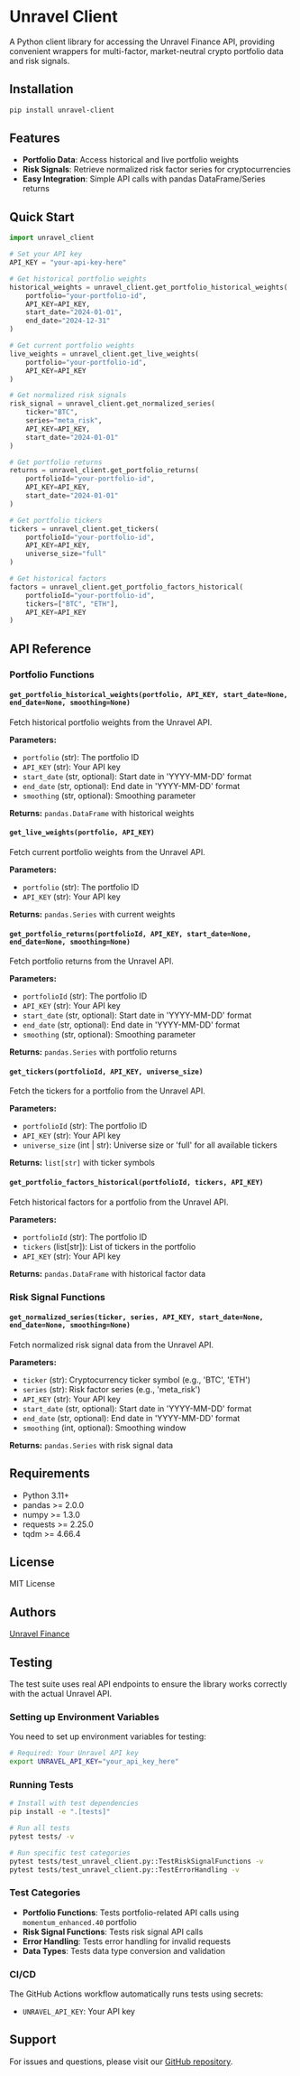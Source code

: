 # Unravel Client

A Python client library for accessing the Unravel Finance API, providing convenient wrappers for multi-factor, market-neutral crypto portfolio data and risk signals.

## Installation

```bash
pip install unravel-client
```

## Features

- **Portfolio Data**: Access historical and live portfolio weights
- **Risk Signals**: Retrieve normalized risk factor series for cryptocurrencies
- **Easy Integration**: Simple API calls with pandas DataFrame/Series returns

## Quick Start

```python
import unravel_client

# Set your API key
API_KEY = "your-api-key-here"

# Get historical portfolio weights
historical_weights = unravel_client.get_portfolio_historical_weights(
    portfolio="your-portfolio-id",
    API_KEY=API_KEY,
    start_date="2024-01-01",
    end_date="2024-12-31"
)

# Get current portfolio weights
live_weights = unravel_client.get_live_weights(
    portfolio="your-portfolio-id",
    API_KEY=API_KEY
)

# Get normalized risk signals
risk_signal = unravel_client.get_normalized_series(
    ticker="BTC",
    series="meta_risk",
    API_KEY=API_KEY,
    start_date="2024-01-01"
)

# Get portfolio returns
returns = unravel_client.get_portfolio_returns(
    portfolioId="your-portfolio-id",
    API_KEY=API_KEY,
    start_date="2024-01-01"
)

# Get portfolio tickers
tickers = unravel_client.get_tickers(
    portfolioId="your-portfolio-id",
    API_KEY=API_KEY,
    universe_size="full"
)

# Get historical factors
factors = unravel_client.get_portfolio_factors_historical(
    portfolioId="your-portfolio-id",
    tickers=["BTC", "ETH"],
    API_KEY=API_KEY
)
```

## API Reference

### Portfolio Functions

#### `get_portfolio_historical_weights(portfolio, API_KEY, start_date=None, end_date=None, smoothing=None)`

Fetch historical portfolio weights from the Unravel API.

**Parameters:**

- `portfolio` (str): The portfolio ID
- `API_KEY` (str): Your API key
- `start_date` (str, optional): Start date in 'YYYY-MM-DD' format
- `end_date` (str, optional): End date in 'YYYY-MM-DD' format
- `smoothing` (str, optional): Smoothing parameter

**Returns:** `pandas.DataFrame` with historical weights

#### `get_live_weights(portfolio, API_KEY)`

Fetch current portfolio weights from the Unravel API.

**Parameters:**

- `portfolio` (str): The portfolio ID
- `API_KEY` (str): Your API key

**Returns:** `pandas.Series` with current weights

#### `get_portfolio_returns(portfolioId, API_KEY, start_date=None, end_date=None, smoothing=None)`

Fetch portfolio returns from the Unravel API.

**Parameters:**

- `portfolioId` (str): The portfolio ID
- `API_KEY` (str): Your API key
- `start_date` (str, optional): Start date in 'YYYY-MM-DD' format
- `end_date` (str, optional): End date in 'YYYY-MM-DD' format
- `smoothing` (str, optional): Smoothing parameter

**Returns:** `pandas.Series` with portfolio returns

#### `get_tickers(portfolioId, API_KEY, universe_size)`

Fetch the tickers for a portfolio from the Unravel API.

**Parameters:**

- `portfolioId` (str): The portfolio ID
- `API_KEY` (str): Your API key
- `universe_size` (int | str): Universe size or 'full' for all available tickers

**Returns:** `list[str]` with ticker symbols

#### `get_portfolio_factors_historical(portfolioId, tickers, API_KEY)`

Fetch historical factors for a portfolio from the Unravel API.

**Parameters:**

- `portfolioId` (str): The portfolio ID
- `tickers` (list[str]): List of tickers in the portfolio
- `API_KEY` (str): Your API key

**Returns:** `pandas.DataFrame` with historical factor data

### Risk Signal Functions

#### `get_normalized_series(ticker, series, API_KEY, start_date=None, end_date=None, smoothing=None)`

Fetch normalized risk signal data from the Unravel API.

**Parameters:**

- `ticker` (str): Cryptocurrency ticker symbol (e.g., 'BTC', 'ETH')
- `series` (str): Risk factor series (e.g., 'meta_risk')
- `API_KEY` (str): Your API key
- `start_date` (str, optional): Start date in 'YYYY-MM-DD' format
- `end_date` (str, optional): End date in 'YYYY-MM-DD' format
- `smoothing` (int, optional): Smoothing window

**Returns:** `pandas.Series` with risk signal data

## Requirements

- Python 3.11+
- pandas >= 2.0.0
- numpy >= 1.3.0
- requests >= 2.25.0
- tqdm >= 4.66.4

## License

MIT License

## Authors

[Unravel Finance](https://unravel.finance)

## Testing

The test suite uses real API endpoints to ensure the library works correctly with the actual Unravel API.

### Setting up Environment Variables

You need to set up environment variables for testing:

```bash
# Required: Your Unravel API key
export UNRAVEL_API_KEY="your_api_key_here"
```

### Running Tests

```bash
# Install with test dependencies
pip install -e ".[tests]"

# Run all tests
pytest tests/ -v

# Run specific test categories
pytest tests/test_unravel_client.py::TestRiskSignalFunctions -v
pytest tests/test_unravel_client.py::TestErrorHandling -v
```

### Test Categories

- **Portfolio Functions**: Tests portfolio-related API calls using `momentum_enhanced.40` portfolio
- **Risk Signal Functions**: Tests risk signal API calls
- **Error Handling**: Tests error handling for invalid requests
- **Data Types**: Tests data type conversion and validation

### CI/CD

The GitHub Actions workflow automatically runs tests using secrets:

- `UNRAVEL_API_KEY`: Your API key

## Support

For issues and questions, please visit our [GitHub repository](https://github.com/unravel-finance/unravel-client/issues).
